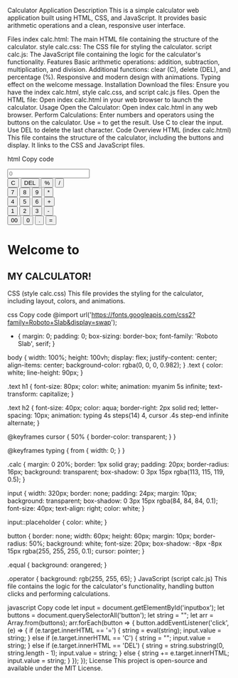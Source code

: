 Calculator Application
Description
This is a simple calculator web application built using HTML, CSS, and JavaScript. It provides basic arithmetic operations and a clean, responsive user interface.

Files
index calc.html: The main HTML file containing the structure of the calculator.
style calc.css: The CSS file for styling the calculator.
script calc.js: The JavaScript file containing the logic for the calculator's functionality.
Features
Basic arithmetic operations: addition, subtraction, multiplication, and division.
Additional functions: clear (C), delete (DEL), and percentage (%).
Responsive and modern design with animations.
Typing effect on the welcome message.
Installation
Download the files: Ensure you have the index calc.html, style calc.css, and script calc.js files.
Open the HTML file: Open index calc.html in your web browser to launch the calculator.
Usage
Open the Calculator: Open index calc.html in any web browser.
Perform Calculations:
Enter numbers and operators using the buttons on the calculator.
Use = to get the result.
Use C to clear the input.
Use DEL to delete the last character.
Code Overview
HTML (index calc.html)
This file contains the structure of the calculator, including the buttons and display. It links to the CSS and JavaScript files.

html
Copy code
<!DOCTYPE html>
<html lang="en">
<head>
    <meta charset="UTF-8">
    <meta name="viewport" content="width=device-width, initial-scale=1.0">
    <title>Calculator</title>
    <link rel="stylesheet" href="style calc.css">
</head>
<body>
    <div class="calc">
        <input type="text" placeholder="0" id="inputbox">
        <div>
            <button class="equal">C</button>
            <button class="equal">DEL</button>
            <button class="operator">%</button>
            <button class="operator">/</button>
        </div>
        <div>
            <button>7</button>
            <button>8</button>
            <button>9</button>
            <button class="operator">*</button>
        </div>
        <div>
            <button>4</button>
            <button>5</button>
            <button>6</button>
            <button class="operator">+</button>
        </div>
        <div>
            <button>1</button>
            <button>2</button>
            <button>3</button>
            <button class="operator">-</button>
        </div>
        <div>
            <button>00</button>
            <button>0</button>
            <button>.</button>
            <button class="equal">=</button>
        </div>
    </div>
    <div class="text">
        <h1 class="animate__animated animate__zoomInDown">Welcome to</h1>
        <h2>MY CALCULATOR!</h2>
    </div>
    <script src="script calc.js"></script>
</body>
</html>
CSS (style calc.css)
This file provides the styling for the calculator, including layout, colors, and animations.

css
Copy code
@import url('https://fonts.googleapis.com/css2?family=Roboto+Slab&display=swap');

* {
    margin: 0;
    padding: 0;
    box-sizing: border-box;
    font-family: 'Roboto Slab', serif;
}

body {
    width: 100%;
    height: 100vh;
    display: flex;
    justify-content: center;
    align-items: center;
    background-color: rgba(0, 0, 0, 0.982);
}
.text {
    color: white;
    line-height: 90px;
}

.text h1 {
    font-size: 80px;
    color: white;
    animation: myanim 5s infinite;
    text-transform: capitalize;
}

.text h2 {
    font-size: 40px;
    color: aqua;
    border-right: 2px solid red;
    letter-spacing: 10px;
    animation: typing 4s steps(14) 4, cursor .4s step-end infinite alternate;
}

@keyframes cursor {
    50% { border-color: transparent; }
}

@keyframes typing {
    from { width: 0; }
}

.calc {
    margin: 0 20%;
    border: 1px solid gray;
    padding: 20px;
    border-radius: 16px;
    background: transparent;
    box-shadow: 0 3px 15px rgba(113, 115, 119, 0.5);
}

input {
    width: 320px;
    border: none;
    padding: 24px;
    margin: 10px;
    background: transparent;
    box-shadow: 0 3px 15px rgba(84, 84, 84, 0.1);
    font-size: 40px;
    text-align: right;
    color: white;
}

input::placeholder {
    color: white;
}

button {
    border: none;
    width: 60px;
    height: 60px;
    margin: 10px;
    border-radius: 50%;
    background: white;
    font-size: 20px;
    box-shadow: -8px -8px 15px rgba(255, 255, 255, 0.1);
    cursor: pointer;
}

.equal {
    background: orangered;
}

.operator {
    background: rgb(255, 255, 65);
}
JavaScript (script calc.js)
This file contains the logic for the calculator's functionality, handling button clicks and performing calculations.

javascript
Copy code
let input = document.getElementById('inputbox');
let buttons = document.querySelectorAll('button');
let string = "";
let arr = Array.from(buttons);
arr.forEach(button => {
    button.addEventListener('click', (e) => {
        if (e.target.innerHTML == '=') {
            string = eval(string);
            input.value = string;
        } else if (e.target.innerHTML == 'C') {
            string = "";
            input.value = string;
        } else if (e.target.innerHTML == 'DEL') {
            string = string.substring(0, string.length - 1);
            input.value = string;
        } else {
            string += e.target.innerHTML;
            input.value = string;
        }
    });
});
License
This project is open-source and available under the MIT License.

